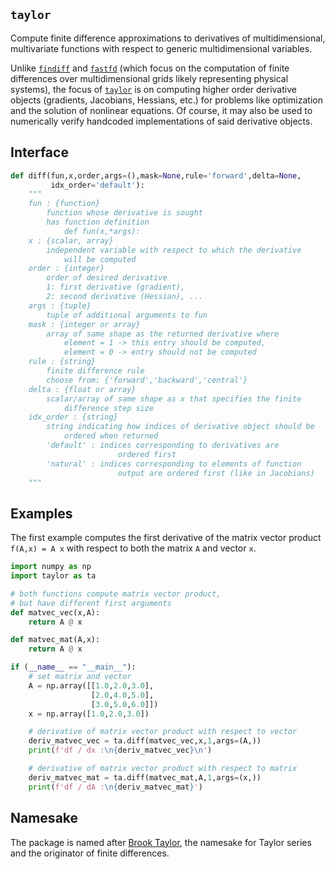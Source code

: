 
## `taylor`

Compute finite difference approximations to derivatives of multidimensional, multivariate functions with respect to generic multidimensional variables.

Unlike [`findiff`](https://github.com/maroba/findiff) and [`fastfd`](https://github.com/stefanmeili/FastFD) (which focus on the computation of finite differences over multidimensional grids likely representing physical systems), the focus of [`taylor`](https://github.com/ghbrown/taylor) is on computing higher order derivative objects (gradients, Jacobians, Hessians, etc.) for problems like optimization and the solution of nonlinear equations.
Of course, it may also be used to numerically verify handcoded implementations of said derivative objects.

## Interface

```python
def diff(fun,x,order,args=(),mask=None,rule='forward',delta=None,
         idx_order='default'):
    """
    fun : {function}
        function whose derivative is sought
        has function definition
            def fun(x,*args):
    x : {scalar, array}
        independent variable with respect to which the derivative
            will be computed
    order : {integer}
        order of desired derivative
        1: first derivative (gradient),
        2: second derivative (Hessian), ...
    args : {tuple}
        tuple of additional arguments to fun
    mask : {integer or array}
        array of same shape as the returned derivative where
            element = 1 -> this entry should be computed,
            element = 0 -> entry should not be computed
    rule : {string}
        finite difference rule
        choose from: {'forward','backward','central'}
    delta : {float or array}
        scalar/array of same shape as x that specifies the finite
            difference step size
    idx_order : {string}
        string indicating how indices of derivative object should be
            ordered when returned
        'default' : indices corresponding to derivatives are
                        ordered first
        'natural' : indices corresponding to elements of function
                        output are ordered first (like in Jacobians)
    """
```


## Examples

The first example computes the first derivative of the matrix vector product `f(A,x) = A x` with respect to both the matrix `A` and vector `x`.

```python
import numpy as np
import taylor as ta

# both functions compute matrix vector product,
# but have different first arguments
def matvec_vec(x,A):
    return A @ x

def matvec_mat(A,x):
    return A @ x

if (__name__ == "__main__"):
    # set matrix and vector
    A = np.array([[1.0,2.0,3.0],
                  [2.0,4.0,5.0],
                  [3.0,5.0,6.0]])
    x = np.array([1.0,2.0,3.0])

    # derivative of matrix vector product with respect to vector
    deriv_matvec_vec = ta.diff(matvec_vec,x,1,args=(A,))
    print(f'df / dx :\n{deriv_matvec_vec}\n')

    # derivative of matrix vector product with respect to matrix
    deriv_matvec_mat = ta.diff(matvec_mat,A,1,args=(x,))
    print(f'df / dA :\n{deriv_matvec_mat}')
```


## Namesake

The package is named after [Brook Taylor](https://en.wikipedia.org/wiki/Brook_Taylor), the namesake for Taylor series and the originator of finite differences.

